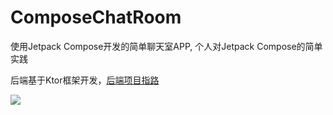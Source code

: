 # ComposeChatRoom
使用Jetpack Compose开发的简单聊天室APP, 个人对Jetpack Compose的简单实践

后端基于Ktor框架开发，[后端项目指路](https://github.com/ColdRain-Moro/KtorChatRoom)

![](https://gitee.com/coldrain-moro/images_bed/raw/master/images/Screenshot_2022-01-04-01-08-25-555_kim.bifrost.co.jpg)